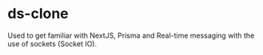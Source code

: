 # ds-clone
Used to get familiar with NextJS, Prisma and Real-time messaging with the use of sockets (Socket IO). 
